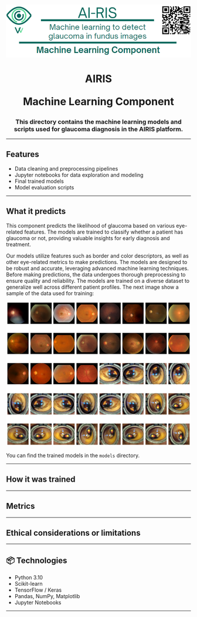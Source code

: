 <div style="display: flex; align-items: center;">
<img src="../Images/header-ML.png" alt="header">
</div>

<h1 align="center">
AIRIS 

Machine Learning Component
</h1>


<h3 align="center">
This directory contains the machine learning models and scripts used for glaucoma diagnosis in the AIRIS platform.
</h3>



---

## Features

- Data cleaning and preprocessing pipelines
- Jupyter notebooks for data exploration and modeling
- Final trained models
- Model evaluation scripts

---

## What it predicts

This component predicts the likelihood of glaucoma based on various eye-related features. The models are trained to classify whether a patient has glaucoma or not, providing valuable insights for early diagnosis and treatment. 

Our models utilize features such as border and color descriptors, as well as other eye-related metrics to make predictions. The models are designed to be robust and accurate, leveraging advanced machine learning techniques. Before making predictions, the data undergoes thorough preprocessing to ensure quality and reliability. The models are trained on a diverse dataset to generalize well across different patient profiles. The next image show a sample of the data used for training:

![Sample Data](../Images/train_set.png)

You can find the trained models in the `models` directory.

---

## How it was trained


---

## Metrics 

---

## Ethical considerations or limitations


---

## 📦 Technologies

- Python 3.10
- Scikit-learn
- TensorFlow / Keras
- Pandas, NumPy, Matplotlib
- Jupyter Notebooks


---




